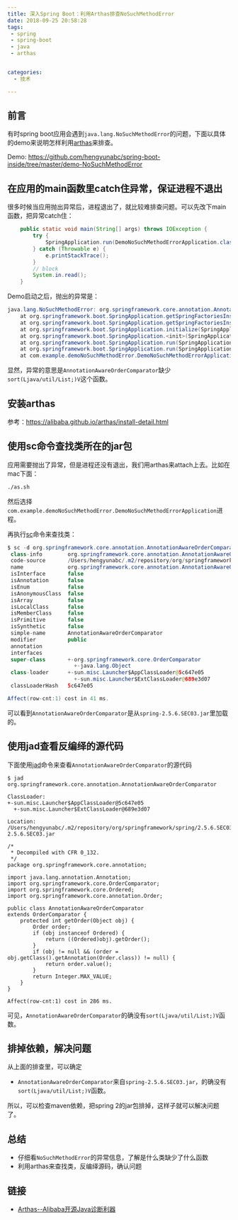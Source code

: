 ```yaml
---
title: 深入Spring Boot：利用Arthas排查NoSuchMethodError
date: 2018-09-25 20:58:28
tags:
 - spring
 - spring-boot
 - java
 - arthas


categories:
  - 技术

---
```




## 前言

有时spring boot应用会遇到`java.lang.NoSuchMethodError`的问题，下面以具体的demo来说明怎样利用[arthas](https://github.com/alibaba/arthas)来排查。

Demo: https://github.com/hengyunabc/spring-boot-inside/tree/master/demo-NoSuchMethodError

## 在应用的main函数里catch住异常，保证进程不退出

很多时候当应用抛出异常后，进程退出了，就比较难排查问题。可以先改下main函数，把异常catch住：

```java
	public static void main(String[] args) throws IOException {
		try {
			SpringApplication.run(DemoNoSuchMethodErrorApplication.class, args);
		} catch (Throwable e) {
			e.printStackTrace();
		}
		// block
		System.in.read();
	}
```

Demo启动之后，抛出的异常是：

```java
java.lang.NoSuchMethodError: org.springframework.core.annotation.AnnotationAwareOrderComparator.sort(Ljava/util/List;)V
	at org.springframework.boot.SpringApplication.getSpringFactoriesInstances(SpringApplication.java:394)
	at org.springframework.boot.SpringApplication.getSpringFactoriesInstances(SpringApplication.java:383)
	at org.springframework.boot.SpringApplication.initialize(SpringApplication.java:249)
	at org.springframework.boot.SpringApplication.<init>(SpringApplication.java:225)
	at org.springframework.boot.SpringApplication.run(SpringApplication.java:1118)
	at org.springframework.boot.SpringApplication.run(SpringApplication.java:1107)
	at com.example.demoNoSuchMethodError.DemoNoSuchMethodErrorApplication.main(DemoNoSuchMethodErrorApplication.java:13)
```

显然，异常的意思是`AnnotationAwareOrderComparator`缺少`sort(Ljava/util/List;)V`这个函数。

## 安装arthas

参考：https://alibaba.github.io/arthas/install-detail.html

## 使用sc命令查找类所在的jar包

应用需要抛出了异常，但是进程还没有退出，我们用arthas来attach上去。比如在mac下面：

```bash
./as.sh
```

然后选择`com.example.demoNoSuchMethodError.DemoNoSuchMethodErrorApplication`进程。

再执行[sc](https://alibaba.github.io/arthas/sc.html)命令来查找类：

```java
$ sc -d org.springframework.core.annotation.AnnotationAwareOrderComparator
 class-info        org.springframework.core.annotation.AnnotationAwareOrderComparator
 code-source       /Users/hengyunabc/.m2/repository/org/springframework/spring/2.5.6.SEC03/spring-2.5.6.SEC03.jar
 name              org.springframework.core.annotation.AnnotationAwareOrderComparator
 isInterface       false
 isAnnotation      false
 isEnum            false
 isAnonymousClass  false
 isArray           false
 isLocalClass      false
 isMemberClass     false
 isPrimitive       false
 isSynthetic       false
 simple-name       AnnotationAwareOrderComparator
 modifier          public
 annotation
 interfaces
 super-class       +-org.springframework.core.OrderComparator
                     +-java.lang.Object
 class-loader      +-sun.misc.Launcher$AppClassLoader@5c647e05
                     +-sun.misc.Launcher$ExtClassLoader@689e3d07
 classLoaderHash   5c647e05

Affect(row-cnt:1) cost in 41 ms.
```

可以看到`AnnotationAwareOrderComparator`是从`spring-2.5.6.SEC03.jar`里加载的。

## 使用jad查看反编绎的源代码

下面使用[jad](https://alibaba.github.io/arthas/jad.html)命令来查看`AnnotationAwareOrderComparator`的源代码

```
$ jad org.springframework.core.annotation.AnnotationAwareOrderComparator

ClassLoader:
+-sun.misc.Launcher$AppClassLoader@5c647e05
  +-sun.misc.Launcher$ExtClassLoader@689e3d07

Location:
/Users/hengyunabc/.m2/repository/org/springframework/spring/2.5.6.SEC03/spring-2.5.6.SEC03.jar

/*
 * Decompiled with CFR 0_132.
 */
package org.springframework.core.annotation;

import java.lang.annotation.Annotation;
import org.springframework.core.OrderComparator;
import org.springframework.core.Ordered;
import org.springframework.core.annotation.Order;

public class AnnotationAwareOrderComparator
extends OrderComparator {
    protected int getOrder(Object obj) {
        Order order;
        if (obj instanceof Ordered) {
            return ((Ordered)obj).getOrder();
        }
        if (obj != null && (order = obj.getClass().getAnnotation(Order.class)) != null) {
            return order.value();
        }
        return Integer.MAX_VALUE;
    }
}

Affect(row-cnt:1) cost in 286 ms.
```

可见，`AnnotationAwareOrderComparator`的确没有`sort(Ljava/util/List;)V`函数。

## 排掉依赖，解决问题

从上面的排查里，可以确定

* `AnnotationAwareOrderComparator`来自`spring-2.5.6.SEC03.jar`，的确没有`sort(Ljava/util/List;)V`函数。

所以，可以检查maven依赖，把spring 2的jar包排掉，这样子就可以解决问题了。

## 总结

* 仔细看`NoSuchMethodError`的异常信息，了解是什么类缺少了什么函数
* 利用arthas来查找类，反编绎源码，确认问题

## 链接

* [Arthas--Alibaba开源Java诊断利器](https://alibaba.github.io/arthas)

